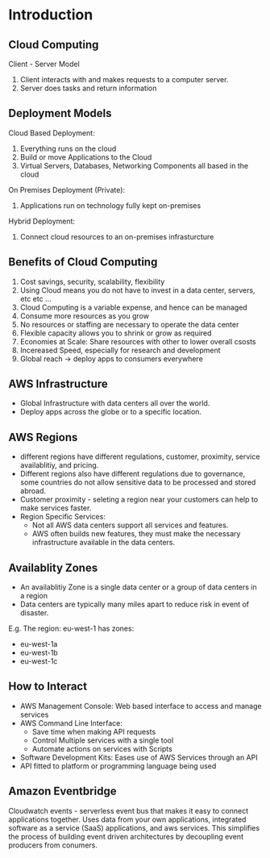 # Introduction

## Cloud Computing 

Client - Server Model
1. Client interacts with and makes requests to a computer server.
2. Server does tasks and return information

## Deployment Models

Cloud Based Deployment:
1. Everything runs on the cloud
2. Build or move Applications to the Cloud
3. Virtual Servers, Databases, Networking Components all based in the cloud

On Premises Deployment (Private):
1. Applications run on technology fully kept on-premises

Hybrid Deployment:
1. Connect cloud resources to an on-premises infrasturcture

## Benefits of Cloud Computing

1. Cost savings, security, scalability, flexibility
2. Using Cloud means you do not have to invest in a data center, servers, etc etc ...
3. Cloud Computing is a variable expense, and hence can be managed
4. Consume more resources as you grow
5. No resources or staffing are necessary to operate the data center
6. Flexible capacity allows you to shrink or grow as required
7. Economies at Scale: Share resources with other to lower overall csosts
8. Incereased Speed, especially for research and development
9. Global reach -> deploy apps to consumers everywhere


## AWS Infrastructure

- Global Infrastructure with data centers all over the world.
- Deploy apps across the globe or to a specific location.

## AWS Regions

- different regions have different regulations, customer, proximity, service availablitiy, and pricing.
- Different regions also have different regulations due to governance, some countries do not allow sensitive data to be processed and stored abroad.
- Customer proximity - seleting a  region near your customers can help to make services faster.
- Region Specific Services:
  - Not all AWS data centers support all services and features.
  - AWS often builds new features, they must make the necessary infrastructure available in the data centers.

## Availablity Zones

- An availablitiy Zone is a single data center or a group of data centers in a region
- Data centers are typically many miles apart to reduce risk in event of disaster.

E.g. The region: eu-west-1 has zones: 
- eu-west-1a
- eu-west-1b
- eu-west-1c


## How to Interact

- AWS Management Console: Web based interface to access and manage services
- AWS Command Line Interface:
  - Save time when making API requests
  - Control Multiple services with a single tool
  - Automate actions on services with Scripts
- Software Development Kits: Eases use of AWS Services through an API
- API fitted to platform or programming language being used

## Amazon Eventbridge

Cloudwatch events - serverless event bus that makes it easy to connect applications together. Uses data from your own applications, integrated software as a service (SaaS) applications, and aws services. This simplifies the process of building event driven architectures by decoupling event producers from conumers.